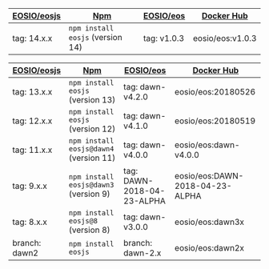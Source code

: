 | [EOSIO/eosjs](/EOSIO/eosjs) | [Npm](https://www.npmjs.com/package/eosjs) | [EOSIO/eos](https://github.com/EOSIO/eos) | [Docker Hub](https://hub.docker.com/r/eosio/eos/) |
| --- | --- | --- | --- |
| tag: 14.x.x | `npm install eosjs` (version 14) | tag: v1.0.3 | eosio/eos:v1.0.3 |


| [EOSIO/eosjs](/EOSIO/eosjs) | [Npm](https://www.npmjs.com/package/eosjs) | [EOSIO/eos](https://github.com/EOSIO/eos) | [Docker Hub](https://hub.docker.com/r/eosio/eos/) |
| --- | --- | --- | --- |
| tag: 13.x.x | `npm install eosjs` (version 13) | tag: dawn-v4.2.0 | eosio/eos:20180526 |
| tag: 12.x.x | `npm install eosjs` (version 12) | tag: dawn-v4.1.0 | eosio/eos:20180519 |
| tag: 11.x.x | `npm install eosjs@dawn4` (version 11) | tag: dawn-v4.0.0 | eosio/eos:dawn-v4.0.0 |
| tag: 9.x.x | `npm install eosjs@dawn3` (version 9) | tag: DAWN-2018-04-23-ALPHA | eosio/eos:DAWN-2018-04-23-ALPHA | [local docker](https://github.com/EOSIO/eosjs/tree/DAWN-2018-04-23-ALPHA/docker) |
| tag: 8.x.x | `npm install eosjs@8` (version 8) | tag: dawn-v3.0.0 | eosio/eos:dawn3x |
| branch: dawn2 | `npm install eosjs` | branch: dawn-2.x | eosio/eos:dawn2x |

